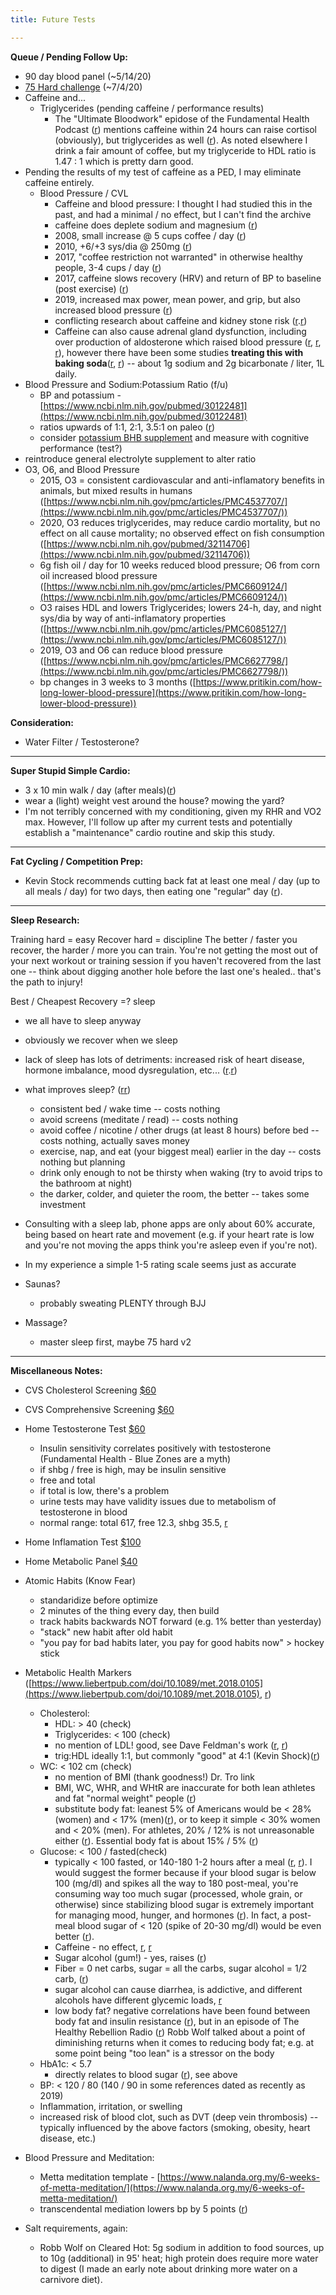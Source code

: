 ```yaml
---
title: Future Tests

---
```


**Queue / Pending Follow Up:**

* 90 day blood panel (~5/14/20)
* [75 Hard challenge](https://nutritionwithjudy.com/carnivore75hard/) (~7/4/20)
* Caffeine and...
    * Triglycerides (pending caffeine / performance results)
        * The "Ultimate Bloodwork" epidose of the Fundamental Health Podcast ([r](https://castbox.fm/episode/The-ULTIMATE-bloodwork-podcast!-id2108592-id183111720?country=us)) mentions caffeine within 24 hours can raise cortisol (obviously), but triglycerides as well ([r](https://cholesterolcode.com/guest-post-impact-of-coffee-on-triglycerides/)).  As noted elsewhere I drink a fair amount of coffee, but my triglyceride to HDL ratio is 1.47 : 1 which is pretty darn good.
* Pending the results of my test of caffeine as a PED, I may eliminate caffeine entirely.
    * Blood Pressure / CVL
        * Caffeine and blood pressure:  I thought I had studied this in the past, and had a minimal / no effect, but I can't find the archive
        * caffeine does deplete sodium and magnesium ([r](https://www.instagram.com/p/B_fkn1ogmOz/))
        * 2008, small increase @ 5 cups coffee / day ([r](https://www.ncbi.nlm.nih.gov/pubmed/19183744))
        * 2010, +6/+3 sys/dia @ 250mg ([r](https://www.ncbi.nlm.nih.gov/pmc/articles/PMC2940460/)) 
        * 2017, "coffee restriction not warranted" in otherwise healthy people, 3-4 cups / day ([r](https://www.ncbi.nlm.nih.gov/pubmed/28128673))
        * 2017, caffeine slows recovery (HRV) and return of BP to baseline (post exercise) ([r](https://www.ncbi.nlm.nih.gov/pmc/articles/PMC5658389/))
        * 2019, increased max power, mean power, and grip, but also increased blood pressure ([r](https://www.ncbi.nlm.nih.gov/pmc/articles/PMC6566184/))
        * conflicting research about caffeine and kidney stone risk ([r](https://www.ncbi.nlm.nih.gov/pmc/articles/PMC4232021/).[r](https://www.ncbi.nlm.nih.gov/pubmed/17711092))
        * Caffeine can also cause adrenal gland dysfunction, including over production of aldosterone which raised blood pressure ([r](https://www.ncbi.nlm.nih.gov/pmc/articles/PMC3619380/), [r](https://www.ncbi.nlm.nih.gov/pmc/articles/PMC4866033/), [r](https://www.ncbi.nlm.nih.gov/pubmed/10835904)), however there have been some studies **treating this with baking soda**([r](https://www.ncbi.nlm.nih.gov/pubmed/17886090), [r](https://www.ncbi.nlm.nih.gov/pubmed/27356528)) -- about 1g sodium and 2g bicarbonate / liter, 1L daily.
* Blood Pressure and Sodium:Potassium Ratio (f/u)
    * BP and potassium - [https://www.ncbi.nlm.nih.gov/pubmed/30122481](https://www.ncbi.nlm.nih.gov/pubmed/30122481)
    * ratios upwards of 1:1, 2:1, 3.5:1 on paleo ([r](https://paleoleap.com/sodium-potassium-paleo/))
    * consider [potassium BHB supplement](https://www.amazon.com/Nutricost-Potassium-Exogenous-Supplement-Beta-Hydroxybutyrate/dp/B06W9KFYFF/ref=sr_1_5?dchild=1&keywords=potassium+bhb&qid=1587208418&sr=8-5) and measure with cognitive performance (test?)
* reintroduce general electrolyte supplement to alter ratio
* O3, O6, and Blood Pressure
    * 2015,  O3 = consistent cardiovascular and anti-inflamatory benefits in animals, but mixed results in humans ([https://www.ncbi.nlm.nih.gov/pmc/articles/PMC4537707/](https://www.ncbi.nlm.nih.gov/pmc/articles/PMC4537707/))
    * 2020, O3 reduces triglycerides, may reduce cardio mortality, but no effect on all cause mortality; no observed effect on fish consumption  ([https://www.ncbi.nlm.nih.gov/pubmed/32114706](https://www.ncbi.nlm.nih.gov/pubmed/32114706))
     * 6g fish oil / day for 10 weeks reduced blood pressure; O6 from corn oil increased blood pressure ([https://www.ncbi.nlm.nih.gov/pmc/articles/PMC6609124/](https://www.ncbi.nlm.nih.gov/pmc/articles/PMC6609124/))
    * O3 raises HDL and lowers Triglycerides; lowers 24-h, day, and night sys/dia by way of anti-inflamatory properties ([https://www.ncbi.nlm.nih.gov/pmc/articles/PMC6085127/](https://www.ncbi.nlm.nih.gov/pmc/articles/PMC6085127/))
    *  2019, O3 and O6 can reduce blood pressure ([https://www.ncbi.nlm.nih.gov/pmc/articles/PMC6627798/](https://www.ncbi.nlm.nih.gov/pmc/articles/PMC6627798/))
    * bp changes in 3 weeks to 3 months ([https://www.pritikin.com/how-long-lower-blood-pressure](https://www.pritikin.com/how-long-lower-blood-pressure))

**Consideration:**

* Water Filter / Testosterone?

---

**Super Stupid Simple Cardio:**

* 3 x 10 min walk / day (after meals)([r](https://castbox.fm/episode/How-to-become-as-strong-as-possible-with-Stan-Efferding-id2108592-id207121110?country=us))
* wear a (light) weight vest around the house?  mowing the yard?
* I'm not terribly concerned with my conditioning, given my RHR and VO2 max.  However, I'll follow up after my current tests and potentially establish a "maintenance" cardio routine and skip this study.

---

**Fat Cycling / Competition Prep:**

* Kevin Stock recommends cutting back fat at least one meal / day (up to all meals / day) for two days, then eating one "regular" day ([r](https://www.kevinstock.io/health/fat-loss-and-the-carnivore-diet/)).

---

**Sleep Research:** 

Training hard = easy
Recover hard = discipline
The better / faster you recover, the harder / more you can train.  You're not getting the most out of your next workout or training session if you haven't recovered from the last one -- think about digging another hole before the last one's healed.. that's the path to injury!

Best / Cheapest Recovery =? sleep
* we all have to sleep anyway
* obviously we recover when we sleep
* lack of sleep has lots of detriments: increased risk of heart disease, hormone imbalance, mood dysregulation, etc... ([r](https://www.hopkinsmedicine.org/health/wellness-and-prevention/the-effects-of-sleep-deprivation).[r](https://www.healthline.com/health/sleep-deprivation/effects-on-body#1))
* what improves sleep? ([r](http://healthysleep.med.harvard.edu/healthy/getting/overcoming/tips)[r]((https://www.sleepfoundation.org/articles/six-tips-design-ideal-bedroom-sleep)))
    * consistent bed / wake time -- costs nothing
    * avoid screens (meditate / read)  -- costs nothing
    * avoid coffee / nicotine / other drugs (at least 8 hours) before bed -- costs nothing, actually saves money
    * exercise, nap, and eat (your biggest meal) earlier in the day -- costs nothing but planning
    * drink only enough to not be thirsty when waking (try to avoid trips to the bathroom at night)
    * the darker, colder, and quieter the room, the better -- takes some investment
* Consulting with a sleep lab, phone apps are only about 60% accurate, being based on heart rate and movement (e.g. if your heart rate is low and you're not moving the apps think you're asleep even if you're not).
* In my experience a simple 1-5 rating scale seems just as accurate

* Saunas?
   *  probably sweating PLENTY through BJJ

* Massage?
  *  master sleep first, maybe 75 hard v2

---

**Miscellaneous Notes:**

* CVS Cholesterol Screening [$60](https://www.cvs.com/minuteclinic/services/price-lists)
* CVS Comprehensive Screening [$60]()
* Home Testosterone Test [$60](https://www.cvs.com/shop/everlywell-testosterone-test-prodid-1860032)
    * Insulin sensitivity correlates positively with testosterone (Fundamental Health - Blue Zones are a myth)
    * if shbg / free is high, may be insulin sensitive
    * free and total
    * if total is low, there's a problem
    * urine tests may have validity issues due to metabolism of testosterone in blood
    * normal range: total 617, free 12.3, shbg 35.5, [r](https://alpha-med.net/blog/f/what-are-normal-testosterone-levels)
* Home Inflamation Test [$100]((https://www.cvs.com/shop/everlywell-vitamin-d-and-inflammation-test-prodid-1860063))
* Home Metabolic Panel [$40](https://www.healthtestingcenters.com/test/basic-metabolic-panel-bmp/)

* Atomic Habits (Know Fear)
    * standaridize before optimize
    * 2 minutes of the thing every day, then build
    * track habits backwards NOT forward (e.g. 1% better than yesterday)
    * "stack" new habit after old habit
    * "you pay for bad habits later, you pay for good habits now" > hockey stick

  
* Metabolic Health Markers ([https://www.liebertpub.com/doi/10.1089/met.2018.0105](https://www.liebertpub.com/doi/10.1089/met.2018.0105), [r](https://www.nhs.uk/conditions/metabolic-syndrome/))
  * Cholesterol:
      * HDL: > 40 (check)
      * Triglycerides: < 100 (check)
      * no mention of LDL! good, see Dave Feldman's work ([r](https://cholesterolcode.com/about/), [r](https://castbox.fm/episode/Dave-Feldman-and-Siobhan-Huggins-return-for-the-ULTIMATE-lipid-podcast%2C-the-roots-of-insulin-resistance%2C-hs-CRP-and-Lp(a)-id2108592-id179911370?utm_source=website&utm_medium=dlink&utm_campaign=web_share&utm_content=Dave%20Feldman%20and%20Siobhan%20Huggins%20return%20for%20the%20ULTIMATE%20lipid%20podcast%2C%20the%20roots%20of%20insulin%20resistance%2C%20hs-CRP%20and%20Lp(a)-CastBox_FM))
      * trig:HDL ideally 1:1, but commonly "good" at 4:1 (Kevin Shock)([r](https://www.kevinstock.io/health/carnivore-diet-blood-work/))
  * WC: < 102 cm (check)
      * no mention of BMI (thank goodness!) Dr. Tro link
      * BMI, WC, WHR, and WHtR are inaccurate for both lean athletes and fat "normal weight" people ([r](https://jphysiolanthropol.biomedcentral.com/articles/10.1186/1880-6805-33-10))
      * substitute body fat: leanest 5% of Americans would be < 28% (women) and < 17% (men)([r](https://www.ncbi.nlm.nih.gov/pmc/articles/PMC3837418/)), or to keep it simple < 30% women and < 20% (men).  For athletes, 20% / 12% is not unreasonable either ([r](https://californianutritiongroup.com/2017/08/01/what-is-your-idea-body-fat-percentage/)).  Essential body fat is about 15% / 5% ([r](https://www.healthline.com/health/types-of-body-fat#essential-fat))
  * Glucose: < 100 / fasted(check)
      * typically < 100 fasted, or 140-180 1-2 hours after a meal ([r](https://images.medicinenet.com/images/illustrations/2019-target-blood-sugar-levels.jpg), [r](https://diabetesalert.net/wp-content/uploads/2017/12/Blood-Sugar-Levels-Chart.jpg)).  I would suggest the former because if your blood sugar is below 100 (mg/dl) and spikes all the way to 180 post-meal, you're consuming way too much sugar (processed, whole grain, or otherwise) since stabilizing blood sugar is extremely important for managing mood, hunger, and hormones ([r](https://www.diabetes.co.uk/forum/attachments/upload_2018-1-20_8-31-6-png.24983/)).  In fact, a post-meal blood sugar of < 120 (spike of 20-30 mg/dl) would be even better ([r](https://sharimccants.files.wordpress.com/2014/09/blood-sugar-chart.png)).
      * Caffeine - no effect, [r](https://care.diabetesjournals.org/content/27/12/2990), [r](https://www.dietdoctor.com/does-coffee-raise-blood-sugar-conclusion)
      * Sugar alcohol (gum!) - yes, raises ([r](https://www.healthline.com/health/diabetes/sugar-alcohol-and-diabetes#bottom-line))
      * Fiber = 0 net carbs, sugar = all the carbs, sugar alcohol = 1/2 carb, ([r](https://dtc.ucsf.edu/living-with-diabetes/diet-and-nutrition/understanding-carbohydrates/counting-carbohydrates/learning-to-read-labels/counting-sugar-alcohols/))
      * sugar alcohol can cause diarrhea, is addictive, and different alcohols have different glycemic loads, [r](https://www.healthline.com/nutrition/sugar-alcohols-good-or-bad#section9)
      * low body fat?  negative correlations have been found between body fat and insulin resistance ([r](https://www.ncbi.nlm.nih.gov/pubmed/15824752)), but in an episode of The Healthy Rebellion Radio ([r](https://castbox.fm/episode/Estrogen-and-Soy%2C-Detox-Kits%2C-Ketones-and-Blood-Sugar---THRR016-id2434386-id230589109?country=us)) Robb Wolf talked about a point of diminishing returns when it comes to reducing body fat; e.g. at some point being "too lean" is a stressor on the body
  * HbA1c: < 5.7
    * directly relates to blood sugar ([r](https://professional.diabetes.org/diapro/glucose_calc)), see above
  * BP: < 120 / 80 (140 / 90 in some references dated as recently as 2019)
  * Inflammation, irritation, or swelling
  * increased risk of blood clot, such as DVT (deep vein thrombosis) -- typically influenced by the above factors (smoking, obesity, heart disease, etc.)

* Blood Pressure and Meditation:
    * Metta meditation template - [https://www.nalanda.org.my/6-weeks-of-metta-meditation/](https://www.nalanda.org.my/6-weeks-of-metta-meditation/)
    * transcendental mediation lowers bp by 5 points ([r](http://www.positivehealth.com/article/meditation/transcendental-meditation-health-research-overview))

* Salt requirements, again:
  * Robb Wolf on Cleared Hot:  5g sodium in addition to food sources, up to 10g (additional) in 95' heat; high protein does require more water to digest (I made an early note about drinking more water on a carnivore diet).
